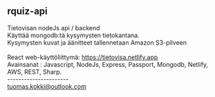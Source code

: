## rquiz-api 
Tietovisan nodeJs api / backend  <br />
Käyttää mongodb:tä kysymysten tietokantana.<br />
Kysymysten kuvat ja äänitteet tallennetaan Amazon S3-pilveen <br />
<br/>
React web-käyttöliittymä:  https://tietovisa.netlify.app<br/>
Avainsanat : Javascript, NodeJs, Express, Passport, Mongodb, Netlify, AWS, REST, Sharp. <br />
---------------------- <br />
tuomas.kokki@outlook.com
